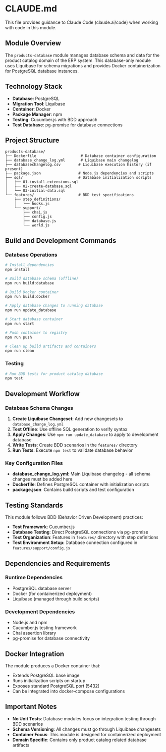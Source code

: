 # CLAUDE.md

This file provides guidance to Claude Code (claude.ai/code) when working with code in this module.

## Module Overview

The `products-database` module manages database schema and data for the product catalog domain of the ERP system. This database-only module uses Liquibase for schema migrations and provides Docker containerization for PostgreSQL database instances.

## Technology Stack

- **Database**: PostgreSQL
- **Migration Tool**: Liquibase
- **Container**: Docker
- **Package Manager**: npm
- **Testing**: Cucumber.js with BDD approach
- **Test Database**: pg-promise for database connections

## Project Structure

```
products-database/
├── Dockerfile                    # Database container configuration
├── database_change_log.yml       # Liquibase main changelog
├── databasechangelog.csv        # Liquibase execution history (if present)
├── package.json                 # Node.js dependencies and scripts
├── sql/                         # Database initialization scripts
│   ├── 01-install-extensions.sql
│   ├── 02-create-database.sql
│   └── 03-initial-data.sql
└── features/                    # BDD test specifications
    ├── step_definitions/
    │   └── hooks.js
    └── support/
        ├── chai.js
        ├── config.js
        ├── database.js
        └── world.js
```

## Build and Development Commands

### Database Operations
```bash
# Install dependencies
npm install

# Build database schema (offline)
npm run build:database

# Build Docker container
npm run build:docker

# Apply database changes to running database
npm run update_database

# Start database container
npm run start

# Push container to registry
npm run push

# Clean up build artifacts and containers
npm run clean
```

### Testing
```bash
# Run BDD tests for product catalog database
npm test
```

## Development Workflow

### Database Schema Changes
1. **Create Liquibase Changeset**: Add new changesets to `database_change_log.yml`
2. **Test Offline**: Use offline SQL generation to verify syntax
3. **Apply Changes**: Use `npm run update_database` to apply to development database
4. **Write Tests**: Create BDD scenarios in the `features/` directory
5. **Run Tests**: Execute `npm test` to validate database behavior

### Key Configuration Files

- **database_change_log.yml**: Main Liquibase changelog - all schema changes must be added here
- **Dockerfile**: Defines PostgreSQL container with initialization scripts
- **package.json**: Contains build scripts and test configuration

## Testing Standards

This module follows BDD (Behavior Driven Development) practices:

- **Test Framework**: Cucumber.js
- **Database Testing**: Direct PostgreSQL connections via pg-promise
- **Test Organization**: Features in `features/` directory with step definitions
- **Test Environment Setup**: Database connection configured in `features/support/config.js`

## Dependencies and Requirements

### Runtime Dependencies
- PostgreSQL database server
- Docker (for containerized deployment)
- Liquibase (managed through build scripts)

### Development Dependencies
- Node.js and npm
- Cucumber.js testing framework
- Chai assertion library
- pg-promise for database connectivity

## Docker Integration

The module produces a Docker container that:
- Extends PostgreSQL base image
- Runs initialization scripts on startup
- Exposes standard PostgreSQL port (5432)
- Can be integrated into docker-compose configurations

## Important Notes

- **No Unit Tests**: Database modules focus on integration testing through BDD scenarios
- **Schema Versioning**: All changes must go through Liquibase changesets
- **Container Focus**: This module is designed for containerized deployment
- **Domain Specific**: Contains only product catalog related database artifacts
